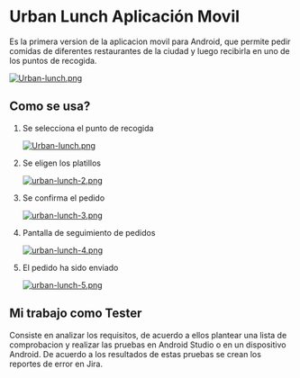 # Urban Lunch Aplicación Movil
Es la primera version de la aplicacion movil para Android, que permite pedir comidas de diferentes restaurantes de la ciudad y luego recibirla en uno de los puntos de recogida.

[![Urban-lunch.png](https://i.postimg.cc/W3Tjd3b6/Urban-lunch.png)](https://postimg.cc/p9G37Pjp)

## Como se usa?
1. Se selecciona el punto de recogida
   
   [![Urban-lunch.png](https://i.postimg.cc/W3Tjd3b6/Urban-lunch.png)](https://postimg.cc/p9G37Pjp)
3. Se eligen los platillos
   
   [![urban-lunch-2.png](https://i.postimg.cc/N01BGTYj/urban-lunch-2.png)](https://postimg.cc/2q8P21Vs)
5. Se confirma el pedido
   
   [![urban-lunch-3.png](https://i.postimg.cc/ZKMTw4V4/urban-lunch-3.png)](https://postimg.cc/4mpkdCDS)
7. Pantalla de seguimiento de pedidos
   
   [![urban-lunch-4.png](https://i.postimg.cc/yNq7zjMG/urban-lunch-4.png)](https://postimg.cc/fVvGccT7)
9. El pedido ha sido enviado
    
   [![urban-lunch-5.png](https://i.postimg.cc/P5vdc9RZ/urban-lunch-5.png)](https://postimg.cc/mPRx1XR2)

## Mi trabajo como Tester
Consiste en analizar los requisitos, de acuerdo a ellos plantear una lista de comprobacion y realizar las pruebas en Android Studio o en un dispositivo Android. De acuerdo a los resultados de estas pruebas se crean los reportes de error en Jira.

